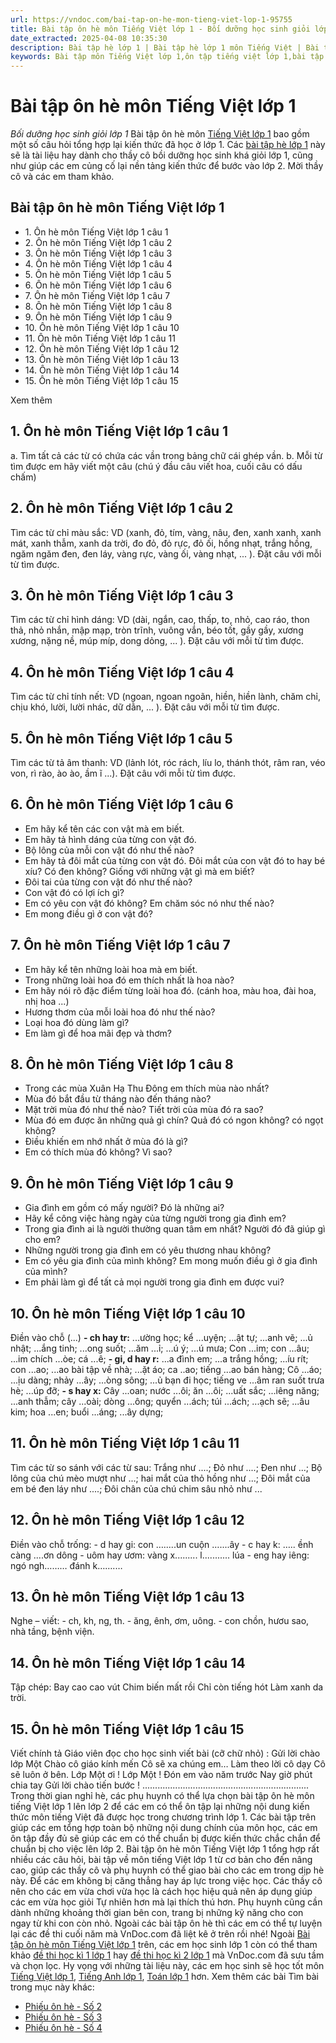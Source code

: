 ```yaml
---
url: https://vndoc.com/bai-tap-on-he-mon-tieng-viet-lop-1-95755
title: Bài tập ôn hè môn Tiếng Việt lớp 1 - Bối dưỡng học sinh giỏi lớp 1 - VnDoc.com
date_extracted: 2025-04-08 10:35:30
description: Bài tập hè lớp 1 | Bài tập hè lớp 1 môn Tiếng Việt | Bài tập ôn hè môn Tiếng Việt lớp 1 bao gồm các câu hỏi ôn tập hay dành cho các em học sinh lớp 1 chuẩn bị lên lớp 2.
keywords: Bài tập môn Tiếng Việt lớp 1,ôn tập tiếng việt lớp 1,bài tập ôn hè dành cho học sinh giỏi lớp 1,bồi dưỡng học sinh giỏi lớp 1,bài tập hè lớp 1 lên lớp 2,ôn tập hè môn tiếng việt lớp 1,tài liệu ôn tập hè môn Tiếng việt lớp 1,Tiếng Việt lớp 1
---
```


# Bài tập ôn hè môn Tiếng Việt lớp 1
 _Bối dưỡng học sinh giỏi lớp 1_
Bài tập ôn hè môn [Tiếng Việt lớp 1](<https://vndoc.com/tieng-viet-lop1>) bao gồm một số câu hỏi tổng hợp lại kiến thức đã học ở lớp 1. Các [bài tập hè lớp 1](<https://vndoc.com/tai-lieu-hoc-tap-lop1>) này sẽ là tài liệu hay dành cho thầy cô bồi dưỡng học sinh khá giỏi lớp 1, cũng như giúp các em củng cố lại nền tảng kiến thức để bước vào lớp 2. Mời thầy cô và các em tham khảo.
## Bài tập ôn hè môn Tiếng Việt lớp 1
  * 1\. Ôn hè môn Tiếng Việt lớp 1 câu 1
  * 2\. Ôn hè môn Tiếng Việt lớp 1 câu 2
  * 3\. Ôn hè môn Tiếng Việt lớp 1 câu 3
  * 4\. Ôn hè môn Tiếng Việt lớp 1 câu 4
  * 5\. Ôn hè môn Tiếng Việt lớp 1 câu 5
  * 6\. Ôn hè môn Tiếng Việt lớp 1 câu 6
  * 7\. Ôn hè môn Tiếng Việt lớp 1 câu 7
  * 8\. Ôn hè môn Tiếng Việt lớp 1 câu 8
  * 9\. Ôn hè môn Tiếng Việt lớp 1 câu 9
  * 10\. Ôn hè môn Tiếng Việt lớp 1 câu 10
  * 11\. Ôn hè môn Tiếng Việt lớp 1 câu 11
  * 12\. Ôn hè môn Tiếng Việt lớp 1 câu 12
  * 13\. Ôn hè môn Tiếng Việt lớp 1 câu 13
  * 14\. Ôn hè môn Tiếng Việt lớp 1 câu 14
  * 15\. Ôn hè môn Tiếng Việt lớp 1 câu 15

Xem thêm
## **1\. Ôn hè môn Tiếng Việt lớp 1 câu 1**
a. Tìm tất cả các từ có chứa các vần trong bảng chữ cái ghép vần.
b. Mỗi từ tìm được em hãy viết một câu \(chú ý đầu câu viết hoa, cuối câu có dấu chấm\)
## **2\. Ôn hè môn Tiếng Việt lớp 1 câu 2**
Tìm các từ chỉ màu sắc: VD \(xanh, đỏ, tím, vàng, nâu, đen, xanh xanh, xanh mát, xanh thẫm, xanh da trời, đo đỏ, đỏ rực, đỏ ối, hồng nhạt, trắng hồng, ngăm ngăm đen, đen láy, vàng rực, vàng ối, vàng nhạt, ... \). Đặt câu với mỗi từ tìm được.
## 3\. Ôn hè môn Tiếng Việt lớp 1 câu 3
Tìm các từ chỉ hình dáng: VD \(dài, ngắn, cao, thấp, to, nhỏ, cao ráo, thon thả, nhỏ nhắn, mập mạp, tròn trĩnh, vuông vắn, béo tốt, gầy gầy, xương xương, nặng nề, múp míp, dong dỏng, ... \). Đặt câu với mỗi từ tìm được.
## **4\. Ôn hè môn Tiếng Việt lớp 1 câu 4**
Tìm các từ chỉ tính nết: VD \(ngoan, ngoan ngoãn, hiền, hiền lành, chăm chỉ, chịu khó, lười, lười nhác, dữ dằn, ... \). Đặt câu với mỗi từ tìm được.
## 5\. Ôn hè môn Tiếng Việt lớp 1 câu 5
Tìm các từ tả âm thanh: VD \(lảnh lót, róc rách, líu lo, thánh thót, râm ran, véo von, rì rào, ào ào, ầm ĩ ...\). Đặt câu với mỗi từ tìm được.
## **6\. Ôn hè môn Tiếng Việt lớp 1 câu 6**
  * Em hãy kể tên các con vật mà em biết.
  * Em hãy tả hình dáng của từng con vật đó.
  * Bộ lông của mỗi con vật đó như thế nào?
  * Em hãy tả đôi mắt của từng con vật đó. Đôi mắt của con vật đó to hay bé xíu? Có đen không? Giống với những vật gì mà em biết?
  * Đôi tai của từng con vật đó như thế nào?
  * Con vật đó có lợi ích gì?
  * Em có yêu con vật đó không? Em chăm sóc nó như thế nào?
  * Em mong điều gì ở con vật đó?

## **7\. Ôn hè môn Tiếng Việt lớp 1 câu 7**
  * Em hãy kể tên những loài hoa mà em biết.
  * Trong những loài hoa đó em thích nhất là hoa nào?
  * Em hãy nói rõ đặc điểm từng loài hoa đó. \(cánh hoa, màu hoa, đài hoa, nhị hoa ...\)
  * Hương thơm của mỗi loài hoa đó như thế nào?
  * Loại hoa đó dùng làm gì?
  * Em làm gì để hoa mãi đẹp và thơm?

## **8\. Ôn hè môn Tiếng Việt lớp 1 câu 8**
  * Trong các mùa Xuân Hạ Thu Đông em thích mùa nào nhất?
  * Mùa đó bắt đầu từ tháng nào đến tháng nào?
  * Mặt trời mùa đó như thế nào? Tiết trời của mùa đó ra sao?
  * Mùa đó em được ăn những quả gì chín? Quả đó có ngon không? có ngọt không?
  * Điều khiến em nhớ nhất ở mùa đó là gì?
  * Em có thích mùa đó không? Vì sao?

## **9\. Ôn hè môn Tiếng Việt lớp 1 câu 9**
  * Gia đình em gồm có mấy người? Đó là những ai?
  * Hãy kể công việc hàng ngày của từng người trong gia đình em?
  * Trong gia đình ai là người thường quan tâm em nhất? Người đó đã giúp gì cho em?
  * Những người trong gia đình em có yêu thương nhau không?
  * Em có yêu gia đình của mình không? Em mong muốn điều gì ở gia đình của mình?
  * Em phải làm gì để tất cả mọi người trong gia đình em được vui?

## **10\. Ôn hè môn Tiếng Việt lớp 1 câu 10**
Điền vào chỗ \(...\)
**\- ch hay tr:**
...ường học; kể ...uyện; ...ật tự; ...anh vẽ; ...ủ nhật;
...ắng tinh; ...ong suốt; ...ăm ...ỉ; ...ú ý; ...ú mưa;
Con ...im; con ...âu; ...im chích ...òe; cá ...ê;
**\- gi, d hay r:**
...a đình em; ...a trắng hồng; ...íu rít; con ...ao;
...ao bài tập về nhà; ...ặt áo; ca ..ao; tiếng ...ao bán hàng;
Cô ...áo; ...ịu dàng; nhảy ...ây; ...òng sông; ...ủ bạn đi học;
tiếng ve ...âm ran suốt trưa hè; ...úp đỡ;
**\- s hay x:**
Cây ...oan; nước ...ôi; ăn ...ôi; ...uất sắc; ...iêng năng;
...anh thẫm; cây ...oài; dòng ...ông; quyển ...ách; túi ...ách;
...ạch sẽ; ...âu kim; hoa ...en; buổi ...áng; ...ây dựng;
## **11\. Ôn hè môn Tiếng Việt lớp 1 câu 11**
Tìm các từ so sánh với các từ sau:
Trắng như ....; Đỏ như ....; Đen như ...;
Bộ lông của chú mèo mượt như ...; hai mắt của thỏ hồng như ...;
Đôi mắt của em bé đen láy như ....; Đôi chân của chú chim sâu nhỏ như ...
## 12\. Ôn hè môn Tiếng Việt lớp 1 câu 12
Điền vào chỗ trống:
\- d hay gi: con ….....un cuộn …....ây
\- c hay k: ….. ềnh càng ....ơn dông
\- uôm hay ươm: vàng x......... l........... lúa
\- eng hay iêng: ngó ngh……… đánh k…….…
## 13\. Ôn hè môn Tiếng Việt lớp 1 câu 13
Nghe – viết:
\- ch, kh, ng, th.
\- ăng, ênh, ơm, uông.
\- con chồn, hươu sao, nhà tầng, bệnh viện.
## 14\. Ôn hè môn Tiếng Việt lớp 1 câu 14
Tập chép:
Bay cao cao vút
Chim biến mất rồi
Chỉ còn tiếng hót
Làm xanh da trời.
## 15\. Ôn hè môn Tiếng Việt lớp 1 câu 15
Viết chính tả Giáo viên đọc cho học sinh viết bài \(cỡ chữ nhỏ\) :
Gửi lời chào lớp Một
Chào cô giáo kính mến
Cô sẽ xa chúng em…
Làm theo lời cô dạy
Cô sẽ luôn ở bên.
Lớp Một ơi \! Lớp Một \!
Đón em vào năm trước
Nay giờ phút chia tay
Gửi lời chào tiến bước \!
..................................................................
Trong thời gian nghỉ hè, các phụ huynh có thể lựa chọn bài tập ôn hè môn tiếng Việt lớp 1 lên lớp 2 để các em có thể ôn tập lại những nội dung kiến thức môn tiếng Việt đã được học trong chương trình lớp 1. Các bài tập trên giúp các em tổng hợp toàn bộ những nội dung chính của môn học, các em ôn tập đầy đủ sẽ giúp các em có thể chuẩn bị được kiến thức chắc chắn để chuẩn bị cho việc lên lớp 2. Bài tập ôn hè môn Tiếng Việt lớp 1 tổng hợp rất nhiều các câu hỏi, bài tập về môn tiếng Việt lớp 1 từ cơ bản cho đến nâng cao, giúp các thầy cô và phụ huynh có thể giao bài cho các em trong dịp hè này.
Để các em không bị căng thẳng hay áp lực trong việc học. Các thầy cô nên cho các em vừa chơi vừa học là cách học hiệu quả nên áp dụng giúp các em vừa học giỏi Tự nhiên hơn mà lại thích thú hơn. Phụ huynh cũng cần dành những khoảng thời gian bên con, trang bị những kỹ năng cho con ngay từ khi con còn nhỏ.
Ngoài các bài tập ôn hè thì các em có thể tự luyện lại các đề thi cuối năm mà VnDoc.com đã liệt kê ở trên rồi nhé\!
Ngoài [Bài tập ôn hè môn Tiếng Việt lớp 1](<https://vndoc.com/bai-tap-on-he-mon-tieng-viet-lop-1-95755>) trên, các em học sinh lớp 1 còn có thể tham khảo [đề thi học kì 1 lớp 1](<https://vndoc.com/de-thi-hoc-ki-1-lop1>) hay [đề thi học kì 2 lớp 1](<https://vndoc.com/de-thi-hoc-ki-2-lop1>) mà VnDoc.com đã sưu tầm và chọn lọc. Hy vọng với những tài liệu này, các em học sinh sẽ học tốt môn [Tiếng Việt lớp 1](<https://vndoc.com/tieng-viet-lop1>), [Tiếng Anh lớp 1](<https://vndoc.com/tieng-anh-lop1>), [Toán lớp 1](<https://vndoc.com/toan-lop1>) hơn.
Xem thêm các bài Tìm bài trong mục này khác:
  * [Phiếu ôn hè - Số 2](</bo-de-on-tap-he-lop-1-len-lop-2-96105>)
  * [Phiếu ôn hè - Số 3](</bo-de-on-tap-he-lop-1-len-lop-2-mon-toan-202425>)
  * [Phiếu ôn hè - Số 4](</bai-on-tap-he-lop-1-len-lop-2-mon-toan-203087>)

